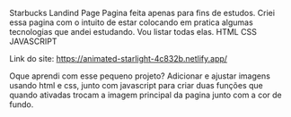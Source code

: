Starbucks Landind Page
Pagina feita apenas para fins de estudos.
Criei essa pagina com o intuito de estar colocando em pratica algumas tecnologias que andei estudando. Vou listar todas elas.
HTML
CSS
JAVASCRIPT

Link do site: https://animated-starlight-4c832b.netlify.app/

Oque aprendi com esse pequeno projeto?
Adicionar e ajustar imagens usando html e css, junto com javascript para criar duas funções que quando ativadas trocam a imagem
principal da pagina junto com a cor de fundo. 
